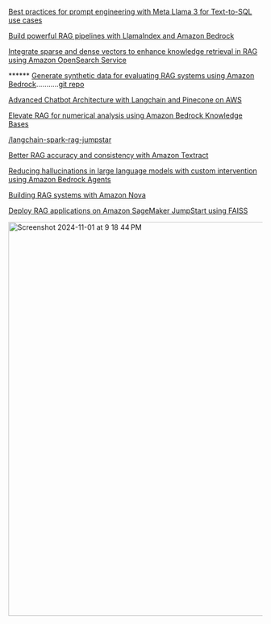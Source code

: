 [Best practices for prompt engineering with Meta Llama 3 for Text-to-SQL use cases](https://aws.amazon.com/blogs/machine-learning/best-practices-for-prompt-engineering-with-meta-llama-3-for-text-to-sql-use-cases/)


[Build powerful RAG pipelines with LlamaIndex and Amazon Bedrock](https://aws.amazon.com/blogs/machine-learning/build-powerful-rag-pipelines-with-llamaindex-and-amazon-bedrock/)


[Integrate sparse and dense vectors to enhance knowledge retrieval in RAG using Amazon OpenSearch Service](https://aws.amazon.com/blogs/big-data/integrate-sparse-and-dense-vectors-to-enhance-knowledge-retrieval-in-rag-using-amazon-opensearch-service/)


****** [Generate synthetic data for evaluating RAG systems using Amazon Bedrock](https://aws.amazon.com/blogs/machine-learning/generate-synthetic-data-for-evaluating-rag-systems-using-amazon-bedrock/)...........[git repo](https://github.com/aws-samples/generating-synthetic-datasets-for-evaluating-retrieval-augmented-generation-systems/tree/main)


[Advanced Chatbot Architecture with Langchain and Pinecone on AWS](https://bhavikjikadara.medium.com/advanced-chatbot-architecture-with-langchain-and-pinecone-on-aws-c48ae00e4f5c)

[Elevate RAG for numerical analysis using Amazon Bedrock Knowledge Bases](https://aws.amazon.com/blogs/machine-learning/elevate-rag-for-numerical-analysis-using-amazon-bedrock-knowledge-bases/)


[/langchain-spark-rag-jumpstar](https://github.com/aws-samples/aws-glue-samples/blob/master/examples/notebooks/langchain-spark-rag-jumpstart.ipynb)



[Better RAG accuracy and consistency with Amazon Textract](https://community.aws/content/2njwVmseGl0sxomMvrq65PzHo9x/better-rag-accuracy-and-consistency-with-amazon-textract)

[Reducing hallucinations in large language models with custom intervention using Amazon Bedrock Agents](https://aws.amazon.com/blogs/machine-learning/reducing-hallucinations-in-large-language-models-with-custom-intervention-using-amazon-bedrock-agents/)

[Building RAG systems with Amazon Nova](https://docs.aws.amazon.com/nova/latest/userguide/rag-systems.html)

[Deploy RAG applications on Amazon SageMaker JumpStart using FAISS](https://aws.amazon.com/blogs/machine-learning/deploy-rag-applications-on-amazon-sagemaker-jumpstart-using-faiss/)

<img width="782" alt="Screenshot 2024-11-01 at 9 18 44 PM" src="https://github.com/user-attachments/assets/0a10f057-d617-4a7f-8162-76d38ea8ed75">
